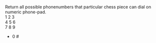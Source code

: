 Return all possible phonenumbers that particular chess piece can dial on numeric phone-pad.   
1 2 3  
4 5 6  
7 8 9  
* 0 #  
